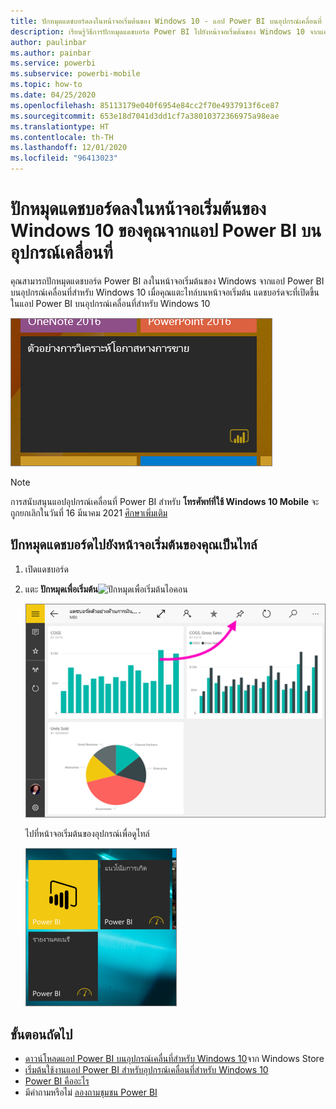 ```yaml
---
title: ปักหมุดแดชบอร์ดลงในหน้าจอเริ่มต้นของ Windows 10 - แอป Power BI บนอุปกรณ์เคลื่อนที่
description: เรียนรู้วิธีการปักหมุดแดชบอร์ด Power BI ไปยังหน้าจอเริ่มต้นของ Windows 10 จากแอป Power BI บนอุปกรณ์เคลื่อนที่
author: paulinbar
ms.author: painbar
ms.service: powerbi
ms.subservice: powerbi-mobile
ms.topic: how-to
ms.date: 04/25/2020
ms.openlocfilehash: 85113179e040f6954e84cc2f70e4937913f6ce87
ms.sourcegitcommit: 653e18d7041d3dd1cf7a38010372366975a98eae
ms.translationtype: HT
ms.contentlocale: th-TH
ms.lasthandoff: 12/01/2020
ms.locfileid: "96413023"
---
```

# <a name="pin-a-dashboard-to-your-windows-10-start-screen-from-the-power-bi-mobile-app"></a>ปักหมุดแดชบอร์ดลงในหน้าจอเริ่มต้นของ Windows 10 ของคุณจากแอป Power BI บนอุปกรณ์เคลื่อนที่
คุณสามารถปักหมุดแดชบอร์ด Power BI ลงในหน้าจอเริ่มต้นของ Windows จากแอป Power BI บนอุปกรณ์เคลื่อนที่สำหรับ Windows 10 เมื่อคุณแตะไทล์บนหน้าจอเริ่มต้น แดชบอร์ดจะที่เปิดขึ้นในแอป Power BI บนอุปกรณ์เคลื่อนที่สำหรับ Windows 10

![ไทล์ Windows](./media/mobile-pin-dashboard-start-screen-windows-10-phone-app/power-bi-windows-10-pin-start-screen.png)

>[!NOTE]
>การสนับสนุนแอปอุปกรณ์เคลื่อนที่ Power BI สำหรับ **โทรศัพท์ที่ใช้ Windows 10 Mobile** จะถูกยกเลิกในวันที่ 16 มีนาคม 2021 [ศึกษาเพิ่มเติม](/legal/powerbi/powerbi-mobile/power-bi-mobile-app-end-of-support-for-windows-phones)

## <a name="pin-a-dashboard-to-your-start-screen-as-a-tile"></a>ปักหมุดแดชบอร์ดไปยังหน้าจอเริ่มต้นของคุณเป็นไทล์
1. เปิดแดชบอร์ด
2. แตะ **ปักหมุดเพื่อเริ่มต้น**![ปักหมุดเพื่อเริ่มต้นไอคอน](./media/mobile-pin-dashboard-start-screen-windows-10-phone-app/power-bi-windows-10-pin-start-icon.png)
   
   ![แถบด้านบนของแอปบนอุปกรณ์เคลื่อนที่สำหรับ Windows 10](./media/mobile-pin-dashboard-start-screen-windows-10-phone-app/power-bi-windows-10-pin-start.png)
   
   ไปที่หน้าจอเริ่มต้นของอุปกรณ์เพื่อดูไทล์
   
   ![ไทล์ Windows 10](./media/mobile-pin-dashboard-start-screen-windows-10-phone-app/pbi_win10ph_startscrn.png)

## <a name="next-steps"></a>ขั้นตอนถัดไป
* [ดาวน์โหลดแอป Power BI บนอุปกรณ์เคลื่นที่สำหรับ Windows 10](https://go.microsoft.com/fwlink/?LinkID=526478)จาก Windows Store  
* [เริ่มต้นใช้งานแอป Power BI สำหรับอุปกรณ์เคลื่อนที่สำหรับ Windows 10](mobile-windows-10-phone-app-get-started.md)  
* [Power BI คืออะไร](../../fundamentals/power-bi-overview.md)
* มีคำถามหรือไม่ [ลองถามชุมชน Power BI](https://community.powerbi.com/)